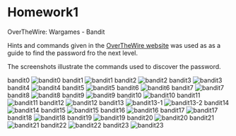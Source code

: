 # Homework1
OverTheWire: Wargames - Bandit


Hints and commands given in the [OverTheWire website][1] was used as as a guide to find the password fro the next level.

The screenshots illustrate the commands used to discover the password.


  [1]: http://overthewire.org/wargames/bandit/

bandit0
![bandit0](https://cloud.githubusercontent.com/assets/18344003/14378257/a6d3323c-fd91-11e5-8dc8-b7046b2602b4.jpg)
bandit1
![bandit1](https://cloud.githubusercontent.com/assets/18344003/14378258/a6d3b52c-fd91-11e5-8d15-33cfe56877dd.jpg)
bandit2
![bandit2](https://cloud.githubusercontent.com/assets/18344003/14378259/a6d69dfa-fd91-11e5-831c-fb2f9e82bc69.jpg)
bandit3
![bandit3](https://cloud.githubusercontent.com/assets/18344003/14378262/a6e235f2-fd91-11e5-9085-97aa8f5586ce.jpg)
bandit4
![bandit4](https://cloud.githubusercontent.com/assets/18344003/14378261/a6e0f08e-fd91-11e5-801c-037d08e7f093.jpg)
bandit5
![bandit5](https://cloud.githubusercontent.com/assets/18344003/14378260/a6df54ea-fd91-11e5-858b-ccbd50f19b8d.jpg)
bandit6
![bandit6](https://cloud.githubusercontent.com/assets/18344003/14378263/a6f83834-fd91-11e5-93c5-673c7815bb36.jpg)
bandit7
![bandit7](https://cloud.githubusercontent.com/assets/18344003/14378264/a6f8f3a0-fd91-11e5-9e43-73a3a2247c4b.jpg)
bandit8
![bandit8](https://cloud.githubusercontent.com/assets/18344003/14378265/a6fcd22c-fd91-11e5-85e0-f0aec7881444.jpg)
bandit9
![bandit9](https://cloud.githubusercontent.com/assets/18344003/14378266/a70e37a6-fd91-11e5-9c5f-e2d502acdf6a.jpg)
bandit10
![bandit10](https://cloud.githubusercontent.com/assets/18344003/14378268/a70fae4c-fd91-11e5-9bac-6d00d6049ce8.jpg)
bandit11
![bandit11](https://cloud.githubusercontent.com/assets/18344003/14378267/a70f5fe6-fd91-11e5-99e8-6896a183dd51.jpg)
bandit12
![bandit12](https://cloud.githubusercontent.com/assets/18344003/14378269/a71e3868-fd91-11e5-8583-8848dec4fe38.jpg)
bandit13
![bandit13-1](https://cloud.githubusercontent.com/assets/18344003/14378270/a725725e-fd91-11e5-9a8a-99414212469f.jpg)
![bandit13-2](https://cloud.githubusercontent.com/assets/18344003/14378271/a726ad22-fd91-11e5-9203-a2524b6a64ec.jpg)
bandit14
![bandit14](https://cloud.githubusercontent.com/assets/18344003/14378272/a73c3458-fd91-11e5-9cac-486b559dfeeb.jpg)
bandit15
![bandit15](https://cloud.githubusercontent.com/assets/18344003/14378274/a740129e-fd91-11e5-83fa-84b3ec1e91c8.jpg)
bandit16
![bandit16](https://cloud.githubusercontent.com/assets/18344003/14378273/a73d9a28-fd91-11e5-8795-081c90da44f1.jpg)
bandit17
![bandit17](https://cloud.githubusercontent.com/assets/18344003/14378275/a744113c-fd91-11e5-8ea6-57a540157bed.jpg)
bandit18
![bandit18](https://cloud.githubusercontent.com/assets/18344003/14378276/a74ad116-fd91-11e5-8439-b36b9920bdd4.jpg)
bandit19
![bandit19](https://cloud.githubusercontent.com/assets/18344003/14378277/a74bc472-fd91-11e5-9198-d9244005c937.jpg)
bandit20
![bandit20](https://cloud.githubusercontent.com/assets/18344003/14378280/a76e4e0c-fd91-11e5-8196-6cb516d935a8.jpg)
bandit21
![bandit21](https://cloud.githubusercontent.com/assets/18344003/14378279/a76d03f8-fd91-11e5-9564-06c0dc70197d.jpg)
bandit22
![bandit22](https://cloud.githubusercontent.com/assets/18344003/14378278/a76a8a6a-fd91-11e5-8fab-04a5dd2bd6b1.jpg)
bandit23
![bandit23](https://cloud.githubusercontent.com/assets/18344003/14378281/a7752fd8-fd91-11e5-9a7d-0e479e980f45.jpg)
